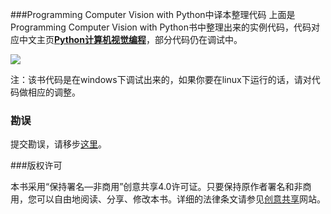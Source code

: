 ###Programming Computer Vision with Python中译本整理代码
上面是Programming Computer Vision with Python书中整理出来的实例代码，代码对应中文主页[**Python计算机视觉编程**](http://yongyuan.name/pcvwithpython/)，部分代码仍在调试中。

![](http://willard-yuan.github.io/pcvwithpython/assets/images/cover.png)

注：该书代码是在windows下调试出来的，如果你要在linux下运行的话，请对代码做相应的调整。

### 勘误
提交勘误，请移步[这里](http://www.ituring.com.cn/book/1349)。

###版权许可

本书采用“保持署名—非商用”创意共享4.0许可证。只要保持原作者署名和非商用，您可以自由地阅读、分享、修改本书。详细的法律条文请参见[创意共享](http://creativecommons.org/licenses/by-nc/4.0/)网站。
